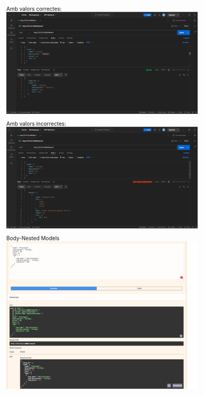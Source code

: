 Amb valors correctes:
![img.png](captures/img.png)

Amb valors incorrectes:
![img.png](captures/img_1.png)

Body-Nested Models
![img.png](captures/img_2.png)